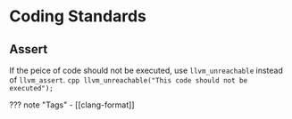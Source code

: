 # Coding Standards

## Assert
If the peice of code should not be executed, use `llvm_unreachable` instead of `llvm_assert`.
    ```cpp
    llvm_unreachable("This code should not be executed");
    ```

??? note "Tags"
    - [[clang-format]]
